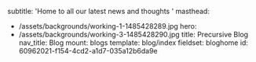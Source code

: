 subtitle: 'Home to all our latest news and thoughts '
masthead:
  - /assets/backgrounds/working-1-1485428289.jpg
hero:
  - /assets/backgrounds/working-3-1485428290.jpg
title: Precursive Blog
nav_title: Blog
mount: blogs
template: blog/index
fieldset: bloghome
id: 60962021-f154-4cd2-a1d7-035a12b6da9e

